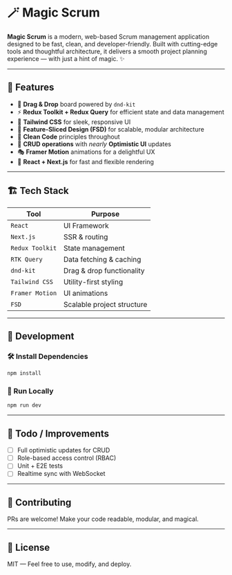 # 🪄 Magic Scrum

**Magic Scrum** is a modern, web-based Scrum management application designed to be fast, clean, and developer-friendly. Built with cutting-edge tools and thoughtful architecture, it delivers a smooth project planning experience — with just a hint of magic. ✨

---

## 🚀 Features

* 🧩 **Drag & Drop** board powered by `dnd-kit`
* ⚡ **Redux Toolkit + Redux Query** for efficient state and data management
* 🎨 **Tailwind CSS** for sleek, responsive UI
* 🧱 **Feature-Sliced Design (FSD)** for scalable, modular architecture
* 🧼 **Clean Code** principles throughout
* 🔁 **CRUD operations** with *nearly* **Optimistic UI** updates
* 🎭 **Framer Motion** animations for a delightful UX
* 🔧 **React + Next.js** for fast and flexible rendering

---

## 🏗️ Tech Stack

| Tool             | Purpose                    |
| ---------------- | -------------------------- |
| `React`          | UI Framework               |
| `Next.js`        | SSR & routing              |
| `Redux Toolkit`  | State management           |
| `RTK Query`      | Data fetching & caching    |
| `dnd-kit`        | Drag & drop functionality  |
| `Tailwind CSS`   | Utility-first styling      |
| `Framer Motion`  | UI animations              |
| `FSD`            | Scalable project structure |

---

## 🔧 Development

### 🛠️ Install Dependencies

```bash
npm install
```

### 🚀 Run Locally

```bash
npm run dev
```

---

## 🧪 Todo / Improvements

* [ ] Full optimistic updates for CRUD
* [ ] Role-based access control (RBAC)
* [ ] Unit + E2E tests
* [ ] Realtime sync with WebSocket

---

## 🤝 Contributing

PRs are welcome! Make your code readable, modular, and magical.

---

## 📜 License

MIT — Feel free to use, modify, and deploy.
